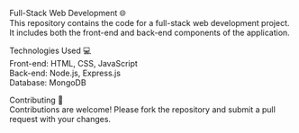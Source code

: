 Full-Stack Web Development 🌐
<br>
This repository contains the code for a full-stack web development project. It includes both the front-end and back-end components of the application.

Technologies Used 💻
<br>
Front-end: HTML, CSS, JavaScript
<br>
Back-end: Node.js, Express.js
<br>
Database: MongoDB

Contributing 🚀
<br>
Contributions are welcome! Please fork the repository and submit a pull request with your changes.

